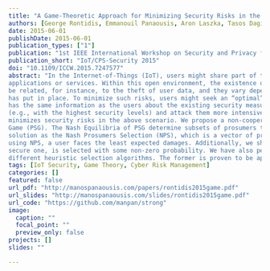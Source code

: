 ```yaml
---
title: "A Game-Theoretic Approach for Minimizing Security Risks in the Internet-of-Things"
authors: [George Rontidis, Emmanouil Panaousis, Aron Laszka, Tasos Dagiuklas, Pasquale Malacaria, Tansu Alpcan]
date: 2015-06-01
publishDate: 2015-06-01
publication_types: ["1"]
publication: "1st IEEE International Workshop on Security and Privacy for Internet of Things and Cyber-Physical Systems, in conjunction with IEEE ICC 2015"
publication_short: "IoT/CPS-Security 2015"
doi: "10.1109/ICCW.2015.7247577"
abstract: "In the Internet-of-Things (IoT), users might share part of their data with different IoT prosumers, which offer
applications or services. Within this open environment, the existence of an adversary introduces security risks. These can
be related, for instance, to the theft of user data, and they vary depending on the security controls that each IoT prosumer
has put in place. To minimize such risks, users might seek an “optimal” set of prosumers. However, assuming the adversary
has the same information as the users about the existing security measures, he can then devise which prosumers will be preferable
(e.g., with the highest security levels) and attack them more intensively. This paper proposes a decision-support approach that
minimizes security risks in the above scenario. We propose a non-cooperative, two-player game entitled Prosumers Selection
Game (PSG). The Nash Equilibria of PSG determine subsets of prosumers that optimize users’ payoffs. We refer to any game
solution as the Nash Prosumers Selection (NPS), which is a vector of probabilities over subsets of prosumers. We show that when
using NPS, a user faces the least expected damages. Additionally, we show that according to NPS every prosumer, even the least
secure one, is selected with some non-zero probability. We have also performed simulations to compare NPS against two
different heuristic selection algorithms. The former is proven to be approximately 38% more effective in terms of security-risk mitigation."
tags: [IoT Security, Game Theory, Cyber Risk Management]
categories: []
featured: false
url_pdf: "http://manospanaousis.com/papers/rontidis2015game.pdf"
url_slides: "http://manospanaousis.com/slides/rontidis2015game.pdf"
url_code: "https://github.com/manpan/strong"
image:
  caption: ""
  focal_point: ""
  preview_only: false
projects: []
slides: ""

---
```

